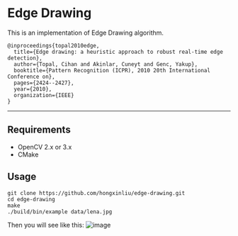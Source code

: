 # Edge Drawing
This is an implementation of Edge Drawing algorithm.

```
@inproceedings{topal2010edge,
  title={Edge drawing: a heuristic approach to robust real-time edge detection},
  author={Topal, Cihan and Akinlar, Cuneyt and Genc, Yakup},
  booktitle={Pattern Recognition (ICPR), 2010 20th International Conference on},
  pages={2424--2427},
  year={2010},
  organization={IEEE}
}
```

-----

## Requirements
* OpenCV 2.x or 3.x
* CMake

## Usage
```
git clone https://github.com/hongxinliu/edge-drawing.git
cd edge-drawing
make
./build/bin/example data/lena.jpg
```

Then you will see like this:
 ![image](https://github.com/hongxinliu/edge-drawing/raw/master/data/draw.gif)
